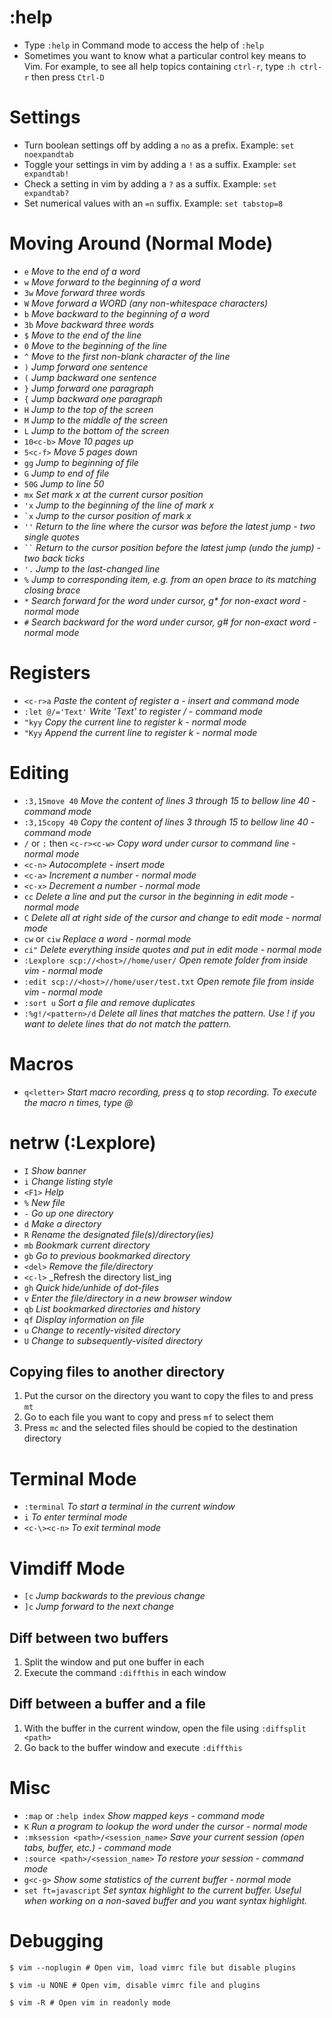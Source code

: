 # :help
  * Type `:help` in Command mode to access the help of `:help`
  * Sometimes you want to know what a particular control key means to Vim. For example, to see all help topics containing `ctrl-r`, type `:h ctrl-r` then press `Ctrl-D`

# Settings
  * Turn boolean settings off by adding a `no` as a prefix. Example: `set noexpandtab`
  * Toggle your settings in vim by adding a `!` as a suffix. Example: `set expandtab!`
  * Check a setting in vim by adding a `?` as a suffix. Example: `set expandtab?`
  * Set numerical values with an `=n` suffix. Example: `set tabstop=8`

# Moving Around (Normal Mode)

- `e` _Move to the end of a word_
- `w` _Move forward to the beginning of a word_
- `3w` _Move forward three words_
- `W` _Move forward a WORD (any non-whitespace characters)_
- `b` _Move backward to the beginning of a word_
- `3b` _Move backward three words_
- `$` _Move to the end of the line_
- `0` _Move to the beginning of the line_
- `^` _Move to the first non-blank character of the line_
- `)` _Jump forward one sentence_
- `(` _Jump backward one sentence_
- `}` _Jump forward one paragraph_
- `{` _Jump backward one paragraph_
- `H` _Jump to the top of the screen_
- `M` _Jump to the middle of the screen_
- `L` _Jump to the bottom of the screen_
- `10<c-b>` _Move 10 pages up_
- `5<c-f>` _Move 5 pages down_
- `gg` _Jump to beginning of file_
- `G` _Jump to end of file_
- `50G` _Jump to line 50_
- `mx` _Set mark x at the current cursor position_
- `'x` _Jump to the beginning of the line of mark x_
- `` `x `` _Jump to the cursor position of mark x_
- `''` _Return to the line where the cursor was before the latest jump - two single quotes_
- ` `` ` _Return to the cursor position before the latest jump (undo the jump) - two back ticks_
- `'.` _Jump to the last-changed line_
- `%` _Jump to corresponding item, e.g. from an open brace to its matching closing brace_
- `*` _Search forward for the word under cursor, g* for non-exact word - normal mode_
- `#` _Search backward for the word under cursor, g# for non-exact word - normal mode_

# Registers

- `<c-r>a` _Paste the content of register a - insert and command mode_
- `:let @/='Text'`  _Write 'Text' to register / - command mode_
- `"kyy` _Copy the current line to register k - normal mode_
- `"Kyy` _Append the current line to register k - normal mode_

# Editing

- `:3,15move 40` _Move the content of lines 3 through 15 to bellow line 40 - command mode_
- `:3,15copy 40` _Copy the content of lines 3 through 15 to bellow line 40 - command mode_
- `/` or `:` then `<c-r><c-w>` _Copy word under cursor to command line - normal mode_
- `<c-n>` _Autocomplete - insert mode_
- `<c-a>` _Increment a number - normal mode_
- `<c-x>` _Decrement a number - normal mode_
- `cc` _Delete a line and put the cursor in the beginning in edit mode - normal mode_
- `C` _Delete all at right side of the cursor and change to edit mode - normal mode_
- `cw` or `ciw` _Replace a word - normal mode_
- `ci"` _Delete everything inside quotes and put in edit mode - normal mode_
- `:Lexplore scp://<host>//home/user/` _Open remote folder from inside vim - normal mode_
- `:edit scp://<host>//home/user/test.txt` _Open remote file from inside vim - normal mode_
- `:sort u` _Sort a file and remove duplicates_
- `:%g!/<pattern>/d` _Delete all lines that matches the pattern. Use ! if you want to delete lines that do not match the pattern._

# Macros

- `q<letter>` _Start macro recording, press q to stop recording. To execute the macro n times, type <number>@<letter>_

# netrw (:Lexplore)

- `I` _Show banner_
- `i` _Change listing style_
- `<F1>` _Help_
- `%` _New file_
- `-` _Go up one directory_
- `d` _Make a directory_
- `R` _Rename the designated file(s)/directory(ies)_
- `mb` _Bookmark current directory_
- `gb` _Go to previous bookmarked directory_
- `<del>` _Remove the file/directory_
- `<c-l>` _Refresh the directory list_ing
- `gh` _Quick hide/unhide of dot-files_
- `v` _Enter the file/directory in a new browser window_
- `qb` _List bookmarked directories and history_
- `qf` _Display information on file_
- `u` _Change to recently-visited directory_
- `U` _Change to subsequently-visited directory_

## Copying files to another directory

1. Put the cursor on the directory you want to copy the files to and press `mt`
2. Go to each file you want to copy and press `mf` to select them
3. Press `mc` and the selected files should be copied to the destination directory

# Terminal Mode

- `:terminal` _To start a terminal in the current window_
- `i` _To enter terminal mode_
- `<c-\><c-n>` _To exit terminal mode_

# Vimdiff Mode

- `[c` _Jump backwards to the previous change_
- `]c` _Jump forward to the next change_

## Diff between two buffers
1. Split the window and put one buffer in each
2. Execute the command `:diffthis` in each window

## Diff between a buffer and a file
1. With the buffer in the current window, open the file using `:diffsplit <path>`
2. Go back to the buffer window and execute `:diffthis`

# Misc
- `:map` or `:help index` _Show mapped keys - command mode_
- `K` _Run a program to lookup the word under the cursor - normal mode_
- `:mksession <path>/<session_name>` _Save your current session (open tabs, buffer, etc.) - command mode_
- `:source <path>/<session_name>` _To restore your session - command mode_
- `g<c-g>` _Show some statistics of the current buffer - normal mode_
- `set ft=javascript` _Set syntax highlight to the current buffer. Useful when working on a non-saved buffer and you want syntax highlight._

# Debugging

```
$ vim --noplugin # Open vim, load vimrc file but disable plugins

$ vim -u NONE # Open vim, disable vimrc file and plugins

$ vim -R # Open vim in readonly mode
```
